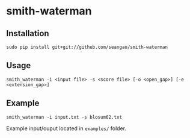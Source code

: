 # smith-waterman

## Installation
`sudo pip install git+git://github.com/seangao/smith-waterman`

## Usage
`smith_waterman -i <input file> -s <score file> [-o <open_gap>] [-e <extension_gap>]`

## Example
`smith_waterman -i input.txt -s blosum62.txt`

Example input/ouput located in `examples/` folder.
